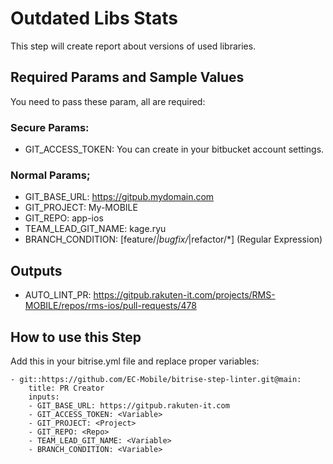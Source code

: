 # Outdated Libs Stats

This step will create report about versions of used libraries.


## Required Params and Sample Values

You need to pass these param, all are required:

### Secure Params:

- GIT_ACCESS_TOKEN:                                 You can create in your bitbucket account settings.

### Normal Params;
- GIT_BASE_URL:                                     https://gitpub.mydomain.com
- GIT_PROJECT:                                      My-MOBILE
- GIT_REPO:                                         app-ios
- TEAM_LEAD_GIT_NAME:                               kage.ryu
- BRANCH_CONDITION:                                 [feature/*|bugfix/*|refactor/*]  (Regular Expression)

## Outputs
- AUTO_LINT_PR:                                     https://gitpub.rakuten-it.com/projects/RMS-MOBILE/repos/rms-ios/pull-requests/478

## How to use this Step

Add this in your bitrise.yml file and replace proper variables:

```
- git::https://github.com/EC-Mobile/bitrise-step-linter.git@main:
    title: PR Creator
    inputs:
    - GIT_BASE_URL: https://gitpub.rakuten-it.com
    - GIT_ACCESS_TOKEN: <Variable>
    - GIT_PROJECT: <Project>
    - GIT_REPO: <Repo>
    - TEAM_LEAD_GIT_NAME: <Variable>
    - BRANCH_CONDITION: <Variable>
```